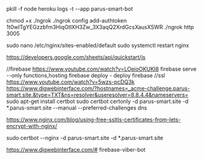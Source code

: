 pkill -f node
heroku logs -t --app parus-smart-bot

chmod +x ./ngrok
./ngrok config add-authtoken 1t0wITgYEGzzbfm3HiqGtlXH3Zw_3X3aqQ2XrdGcsXausXSWR
./ngrok http 3005

sudo nano /etc/nginx/sites-enabled/default
sudo systemctl restart nginx

https://developers.google.com/sheets/api/quickstart/js

//firebase
https://www.youtube.com/watch?v=LOeioOKUKI8
firebase serve --only functions,hosting
firebase deploy - deploy firebase
//ssl
https://www.youtube.com/watch?v=5wzs-pcDQ3k
https://www.digwebinterface.com/?hostnames=_acme-challenge.parus-smart.site.&type=TXT&ns=resolver&useresolver=8.8.4.4&nameservers=
sudo apt-get install certbot
sudo certbot certonly -d parus-smart.site -d \*.parus-smart.site --manual --preferred-challenges dns

https://www.nginx.com/blog/using-free-ssltls-certificates-from-lets-encrypt-with-nginx/

sudo certbot --nginx -d parus-smart.site -d \*.parus-smart.site

https://www.digwebinterface.com/# firebase-viber-bot
